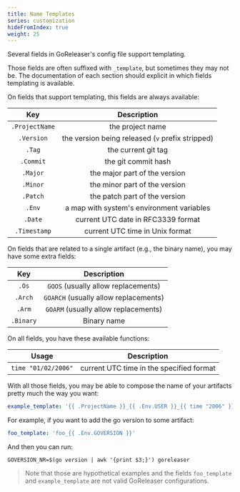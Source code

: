 ```yaml
---
title: Name Templates
series: customization
hideFromIndex: true
weight: 25
---
```


Several fields in GoReleaser's config file support templating.

Those fields are often suffixed with `_template`, but sometimes they may not
be. The documentation of each section should explicit in which fields
templating is available.

On fields that support templating, this fields are always available:

|      Key       |                   Description                    |
| :------------: | :----------------------------------------------: |
| `.ProjectName` |                 the project name                 |
|   `.Version`   | the version being released (`v` prefix stripped) |
|     `.Tag`     |               the current git tag                |
|   `.Commit`    |               the git commit hash                |
|    `.Major`    |          the major part of the version           |
|    `.Minor`    |          the minor part of the version           |
|    `.Patch`    |          the patch part of the version           |
|     `.Env`     |    a map with system's environment variables     |
|    `.Date`     |        current UTC date in RFC3339 format        |
|  `.Timestamp`  |         current UTC time in Unix format          |

On fields that are related to a single artifact (e.g., the binary name), you
may have some extra fields:

|    Key    |              Description              |
| :-------: | :-----------------------------------: |
|   `.Os`   |  `GOOS` (usually allow replacements)  |
|  `.Arch`  | `GOARCH` (usually allow replacements) |
|  `.Arm`   | `GOARM` (usually allow replacements)  |
| `.Binary` |              Binary name              |

On all fields, you have these available functions:

|        Usage        |               Description                |
| :-----------------: | :--------------------------------------: |
| `time "01/02/2006"` | current UTC time in the specified format |

With all those fields, you may be able to compose the name of your artifacts
pretty much the way you want:

```yaml
example_template: '{{ .ProjectName }}_{{ .Env.USER }}_{{ time "2006" }}'
```

For example, if you want to add the go version to some artifact:

```yaml
foo_template: 'foo_{{ .Env.GOVERSION }}'
```

And then you can run:

```console
GOVERSION_NR=$(go version | awk '{print $3;}') goreleaser
```

> Note that those are hypothetical examples and the fields `foo_template` and
> `example_template` are not valid GoReleaser configurations.
